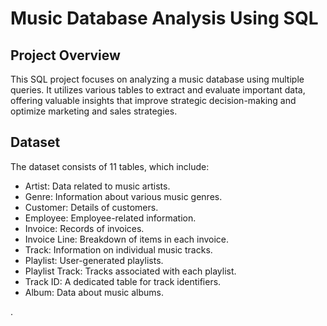 # Music Database Analysis Using SQL
## Project Overview
This SQL project focuses on analyzing a music database using multiple queries. It utilizes various tables to extract and evaluate important data, offering valuable insights that improve strategic decision-making and optimize marketing and sales strategies.
## Dataset 
The dataset consists of 11 tables, which include:

* Artist: Data related to music artists.
* Genre: Information about various music genres.
* Customer: Details of customers.
* Employee: Employee-related information.
* Invoice: Records of invoices.
* Invoice Line: Breakdown of items in each invoice.
* Track: Information on individual music tracks.
* Playlist: User-generated playlists.
* Playlist Track: Tracks associated with each playlist.
* Track ID: A dedicated table for track identifiers.
* Album: Data about music albums.

.







